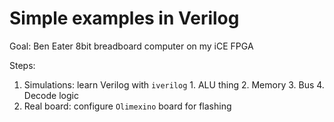 # Simple examples in Verilog

Goal: Ben Eater 8bit breadboard computer on my iCE FPGA

Steps:
  1. Simulations: learn Verilog with `iverilog`
    1. ALU thing
    2. Memory
    3. Bus
    4. Decode logic
  2. Real board: configure `Olimexino` board for flashing 


